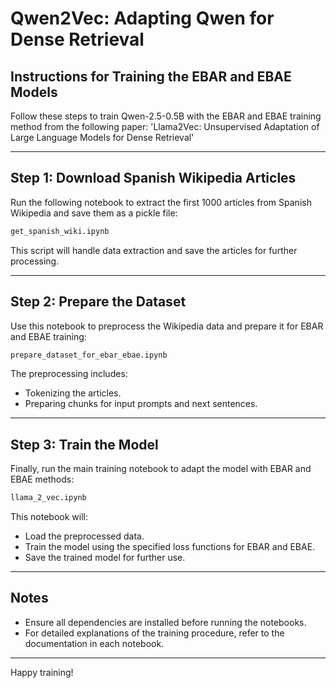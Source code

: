 # Qwen2Vec: Adapting Qwen for Dense Retrieval

## Instructions for Training the EBAR and EBAE Models

Follow these steps to train Qwen-2.5-0.5B with the EBAR and EBAE training method from the following paper:
'Llama2Vec: Unsupervised Adaptation of Large Language Models for Dense Retrieval'

---

## Step 1: Download Spanish Wikipedia Articles
Run the following notebook to extract the first 1000 articles from Spanish Wikipedia and save them as a pickle file:

```bash
get_spanish_wiki.ipynb
```

This script will handle data extraction and save the articles for further processing.

---

## Step 2: Prepare the Dataset
Use this notebook to preprocess the Wikipedia data and prepare it for EBAR and EBAE training:

```bash
prepare_dataset_for_ebar_ebae.ipynb
```

The preprocessing includes:
- Tokenizing the articles.
- Preparing chunks for input prompts and next sentences.

---

## Step 3: Train the Model
Finally, run the main training notebook to adapt the model with EBAR and EBAE methods:

```bash
llama_2_vec.ipynb
```

This notebook will:
- Load the preprocessed data.
- Train the model using the specified loss functions for EBAR and EBAE.
- Save the trained model for further use.

---

## Notes
- Ensure all dependencies are installed before running the notebooks.
- For detailed explanations of the training procedure, refer to the documentation in each notebook.

---

Happy training!

